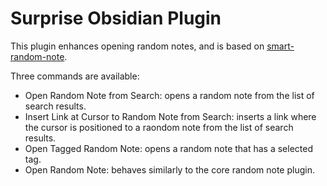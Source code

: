 # Surprise Obsidian Plugin

This plugin enhances opening random notes, and is based on [smart-random-note](https://github.com/erichalldev/obsidian-smart-random-note).

Three commands are available:

-   Open Random Note from Search: opens a random note from the list of search results.
-   Insert Link at Cursor to Random Note from Search: inserts a link where the cursor is positioned to a raondom note from the list of search results.
-   Open Tagged Random Note: opens a random note that has a selected tag.
-   Open Random Note: behaves similarly to the core random note plugin.
